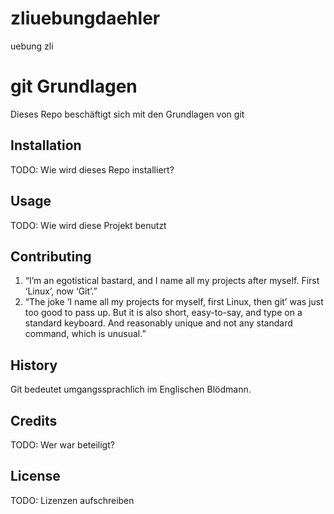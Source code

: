 # zliuebungdaehler
uebung zli


# git Grundlagen 


Dieses Repo beschäftigt sich mit den Grundlagen von git  


## Installation


TODO: Wie wird dieses Repo installiert? 


## Usage


TODO: Wie wird diese Projekt benutzt 


## Contributing


1. “I’m an egotistical bastard, and I name all my projects after myself. First ‘Linux’, now ‘Git’.” 
2. “The joke ‘I name all my projects for myself, first Linux, then git’ was just too good to pass up. But it is also short, easy-to-say, and type on a standard keyboard. And reasonably unique and not any standard command, which is unusual.”

## History


Git bedeutet umgangssprachlich im Englischen Blödmann.


## Credits


TODO: Wer war beteiligt? 


## License


TODO: Lizenzen aufschreiben 
